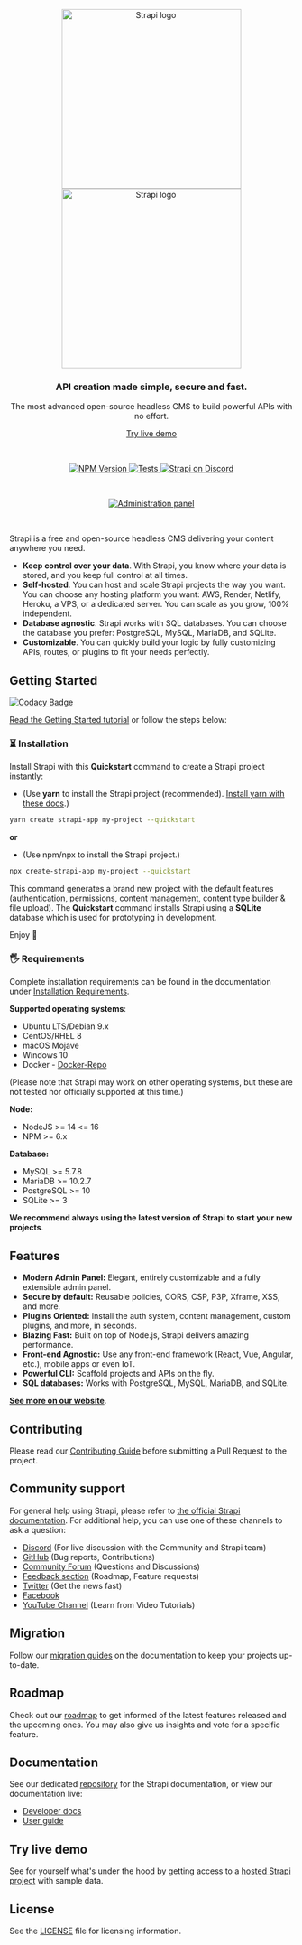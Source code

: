 <p align="center">
  <a href="https://strapi.io/#gh-light-mode-only">
    <img src="https://strapi.io/assets/strapi-logo-dark.svg" width="318px" alt="Strapi logo" />
  </a>
  <a href="https://strapi.io/#gh-dark-mode-only">
    <img src="https://strapi.io/assets/strapi-logo-light.svg" width="318px" alt="Strapi logo" />
  </a>
</p>

<h3 align="center">API creation made simple, secure and fast.</h3>
<p align="center">The most advanced open-source headless CMS to build powerful APIs with no effort.</p>
<p align="center"><a href="https://strapi.io/demo">Try live demo</a></p>
<br />

<p align="center">
  <a href="https://www.npmjs.org/package/@strapi/strapi">
    <img src="https://img.shields.io/npm/v/@strapi/strapi/latest.svg" alt="NPM Version" />
  </a>
  <a href="https://github.com/strapi/strapi/actions/workflows/tests.yml">
    <img src="https://github.com/strapi/strapi/actions/workflows/tests.yml/badge.svg?branch=master" alt="Tests" />
  </a>
  <a href="https://discord.strapi.io">
    <img src="https://img.shields.io/discord/811989166782021633?label=Discord" alt="Strapi on Discord" />
  </a>
</p>

<br>

<p align="center">
  <a href="https://strapi.io">
    <img src="https://raw.githubusercontent.com/strapi/strapi/0bcebf77b37182fe021cb59cc19be8f5db4a18ac/public/assets/administration_panel.png" alt="Administration panel" />
  </a>
</p>

<br>

Strapi is a free and open-source headless CMS delivering your content anywhere you need.

- **Keep control over your data**. With Strapi, you know where your data is stored, and you keep full control at all times.
- **Self-hosted**. You can host and scale Strapi projects the way you want. You can choose any hosting platform you want: AWS, Render, Netlify, Heroku, a VPS, or a dedicated server. You can scale as you grow, 100% independent.
- **Database agnostic**. Strapi works with SQL databases. You can choose the database you prefer: PostgreSQL, MySQL, MariaDB, and SQLite.
- **Customizable**. You can quickly build your logic by fully customizing APIs, routes, or plugins to fit your needs perfectly.

## Getting Started

[![Codacy Badge](https://api.codacy.com/project/badge/Grade/6505e17a0e1a4487a0745feedc3fb922)](https://app.codacy.com/gh/nicolasaigner/strapi?utm_source=github.com&utm_medium=referral&utm_content=nicolasaigner/strapi&utm_campaign=Badge_Grade)

<a href="https://docs.strapi.io/developer-docs/latest/getting-started/quick-start.html" target="_blank">Read the Getting Started tutorial</a> or follow the steps below:

### ⏳ Installation

Install Strapi with this **Quickstart** command to create a Strapi project instantly:

- (Use **yarn** to install the Strapi project (recommended). [Install yarn with these docs](https://yarnpkg.com/lang/en/docs/install/).)

```bash
yarn create strapi-app my-project --quickstart
```

**or**

- (Use npm/npx to install the Strapi project.)

```bash
npx create-strapi-app my-project --quickstart
```

This command generates a brand new project with the default features (authentication, permissions, content management, content type builder & file upload). The **Quickstart** command installs Strapi using a **SQLite** database which is used for prototyping in development.

Enjoy 🎉

### 🖐 Requirements

Complete installation requirements can be found in the documentation under <a href="https://docs.strapi.io/developer-docs/latest/setup-deployment-guides/deployment.html">Installation Requirements</a>.

**Supported operating systems**:

- Ubuntu LTS/Debian 9.x
- CentOS/RHEL 8
- macOS Mojave
- Windows 10
- Docker - [Docker-Repo](https://github.com/strapi/strapi-docker)

(Please note that Strapi may work on other operating systems, but these are not tested nor officially supported at this time.)

**Node:**

- NodeJS >= 14 <= 16
- NPM >= 6.x

**Database:**

- MySQL >= 5.7.8
- MariaDB >= 10.2.7
- PostgreSQL >= 10
- SQLite >= 3

**We recommend always using the latest version of Strapi to start your new projects**.

## Features

- **Modern Admin Panel:** Elegant, entirely customizable and a fully extensible admin panel.
- **Secure by default:** Reusable policies, CORS, CSP, P3P, Xframe, XSS, and more.
- **Plugins Oriented:** Install the auth system, content management, custom plugins, and more, in seconds.
- **Blazing Fast:** Built on top of Node.js, Strapi delivers amazing performance.
- **Front-end Agnostic:** Use any front-end framework (React, Vue, Angular, etc.), mobile apps or even IoT.
- **Powerful CLI:** Scaffold projects and APIs on the fly.
- **SQL databases:** Works with PostgreSQL, MySQL, MariaDB, and SQLite.

**[See more on our website](https://strapi.io/overview)**.

## Contributing

Please read our [Contributing Guide](./CONTRIBUTING.md) before submitting a Pull Request to the project.

## Community support

For general help using Strapi, please refer to [the official Strapi documentation](https://docs.strapi.io). For additional help, you can use one of these channels to ask a question:

- [Discord](https://discord.strapi.io) (For live discussion with the Community and Strapi team)
- [GitHub](https://github.com/strapi/strapi) (Bug reports, Contributions)
- [Community Forum](https://forum.strapi.io) (Questions and Discussions)
- [Feedback section](https://feedback.strapi.io) (Roadmap, Feature requests)
- [Twitter](https://twitter.com/strapijs) (Get the news fast)
- [Facebook](https://www.facebook.com/Strapi-616063331867161)
- [YouTube Channel](https://www.youtube.com/strapi) (Learn from Video Tutorials)

## Migration

Follow our [migration guides](https://docs.strapi.io/developer-docs/latest/update-migration-guides/migration-guides.html) on the documentation to keep your projects up-to-date.

## Roadmap

Check out our [roadmap](https://feedback.strapi.io) to get informed of the latest features released and the upcoming ones. You may also give us insights and vote for a specific feature.

## Documentation

See our dedicated [repository](https://github.com/strapi/documentation) for the Strapi documentation, or view our documentation live:

- [Developer docs](https://docs.strapi.io/developer-docs/latest/getting-started/introduction.html)
- [User guide](https://docs.strapi.io/user-docs/latest/getting-started/introduction.html)

## Try live demo

See for yourself what's under the hood by getting access to a [hosted Strapi project](https://strapi.io/demo) with sample data.

## License

See the [LICENSE](./LICENSE) file for licensing information.
